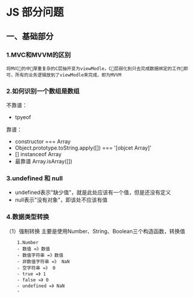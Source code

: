 # JS 部分问题
## 一、基础部分

### 1.MVC和MVVM的区别


    将MVC的中厚重复杂的C层抽开变为viewModle，C层弱化到只去完成数据绑定的工作即可，所有的业务逻辑放到了viewModle来完成，即为MVVM

### 2.如何识别一个数组是数组

不靠谱：
- tpyeof

靠谱：
- constructor === Array
- Object.prototype.toString.apply([]) === '[objcet Array]'
- [] instanceof Array
- 最靠谱 Array.isArray([]) 

### 3.undefined 和 null

- undefined表示"缺少值"，就是此处应该有一个值，但是还没有定义
- null表示"没有对象"，即该处不应该有值

### 4.数据类型转换

（1）强制转换
主要是使用Number、String、Boolean三个构造函数，转换值

        1.Number
        - 数值 =》数值
        - 数值字符串 =》数值
        - 非数值字符串 =》 NaN
        - 空字符串 =》 0
        - true =》 1
        - false =》 0
        - undefined =》 NaN
        - 